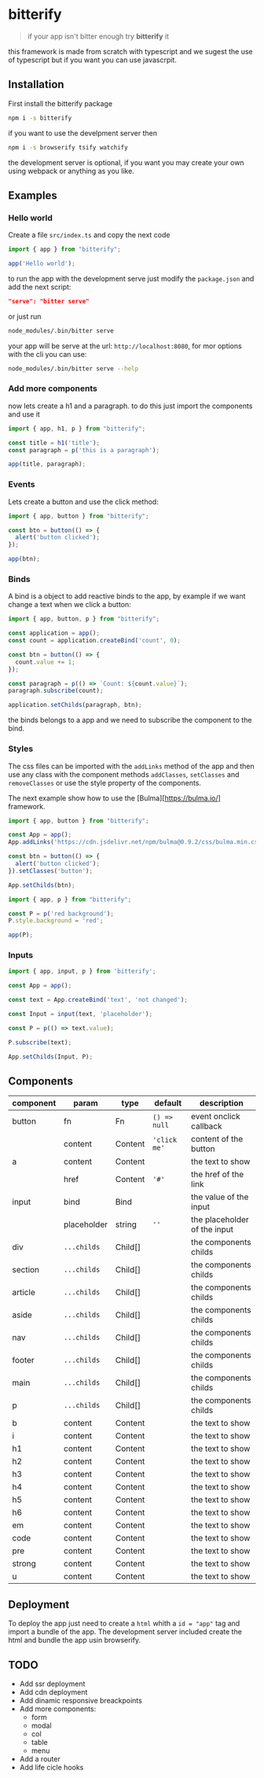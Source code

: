 # bitterify

> if your app isn't bitter enough try **bitterify** it

this framework is made from scratch with typescript and we sugest the use of
typescript but if you want you can use javascrpit.

## Installation

First install the bitterify package

``` sh
npm i -s bitterify
```

if you want to use the develpment server then

``` sh
npm i -s browserify tsify watchify
```

the development server is optional,
if you want you may create your own using webpack or anything as you like.

## Examples

### Hello world

Create a file `src/index.ts` and copy the next code

``` ts
import { app } from "bitterify";

app('Hello world');
```

to run the app with the development serve just modify the `package.json`
and add the next script:

``` json
"serve": "bitter serve"
```

or just run

``` sh
node_modules/.bin/bitter serve
```

your app will be serve at the url: `http://localhost:8080`, for mor options
with the cli you can use:

``` sh
node_modules/.bin/bitter serve --help
```

### Add more components

now lets create a h1 and a paragraph.
to do this just import the components and use it

``` ts
import { app, h1, p } from "bitterify";

const title = h1('title');
const paragraph = p('this is a paragraph');

app(title, paragraph);
```

### Events

Lets create a button and use the click method:

``` ts
import { app, button } from "bitterify";

const btn = button(() => {
  alert('button clicked');
});

app(btn);
```

### Binds

A bind is a object to add reactive binds to the app,
by example if we want change a text when we click a button:

``` ts
import { app, button, p } from "bitterify";

const application = app();
const count = application.createBind('count', 0);

const btn = button(() => {
  count.value += 1;
});

const paragraph = p(() => `Count: ${count.value}`);
paragraph.subscribe(count);

application.setChilds(paragraph, btn);
```

the binds belongs to a app and we need to subscribe the component to the bind.

### Styles

The css files can be imported with the `addLinks` method of the app and then
use any class with the component methods `addClasses`, `setClasses` and `removeClasses`
or use the style property of the components.

The next example show how to use the [Bulma][https://bulma.io/] framework.

``` ts
import { app, button } from "bitterify";

const App = app();
App.addLinks('https://cdn.jsdelivr.net/npm/bulma@0.9.2/css/bulma.min.css');

const btn = button(() => {
  alert('button clicked');
}).setClasses('button');

App.setChilds(btn);
```

``` ts
import { app, p } from "bitterify";

const P = p('red background');
P.style.background = 'red';

app(P);
```

### Inputs

``` ts
import { app, input, p } from 'bitterify';

const App = app();

const text = App.createBind('text', 'not changed');

const Input = input(text, 'placeholder');

const P = p(() => text.value);

P.subscribe(text);

App.setChilds(Input, P);
```

## Components

|component|param|type|default|description|
|-|-|-|-|-|
|button|fn|Fn|`() => null`|event onclick callback|
||content|Content|`'click me'`|content of the button|
|a|content|Content||the text to show|
||href|Content|`'#'`|the href of the link|
|input|bind|Bind||the value of the input|
||placeholder|string|`''`|the placeholder of the input|
|div|`...childs`|Child[]||the components childs|
|section|`...childs`|Child[]||the components childs|
|article|`...childs`|Child[]||the components childs|
|aside|`...childs`|Child[]||the components childs|
|nav|`...childs`|Child[]||the components childs|
|footer|`...childs`|Child[]||the components childs|
|main|`...childs`|Child[]||the components childs|
|p|`...childs`|Child[]||the components childs|
|b|content|Content||the text to show|
|i|content|Content||the text to show|
|h1|content|Content||the text to show|
|h2|content|Content||the text to show|
|h3|content|Content||the text to show|
|h4|content|Content||the text to show|
|h5|content|Content||the text to show|
|h6|content|Content||the text to show|
|em|content|Content||the text to show|
|code|content|Content||the text to show|
|pre|content|Content||the text to show|
|strong|content|Content||the text to show|
|u|content|Content||the text to show|

## Deployment

To deploy the app just need to create a `html` whith a `id = "app"`
tag and import a bundle of the app.
The development server included create the html and bundle the app usin browserify.

## TODO

- Add ssr deployment
- Add cdn deployment
- Add dinamic responsive breackpoints
- Add more components:
  - form
  - modal
  - col
  - table
  - menu
- Add a router
- Add life cicle hooks
